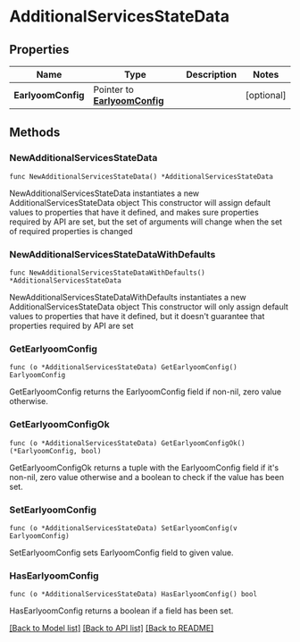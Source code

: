 # AdditionalServicesStateData

## Properties

Name | Type | Description | Notes
------------ | ------------- | ------------- | -------------
**EarlyoomConfig** | Pointer to [**EarlyoomConfig**](EarlyoomConfig.md) |  | [optional] 

## Methods

### NewAdditionalServicesStateData

`func NewAdditionalServicesStateData() *AdditionalServicesStateData`

NewAdditionalServicesStateData instantiates a new AdditionalServicesStateData object
This constructor will assign default values to properties that have it defined,
and makes sure properties required by API are set, but the set of arguments
will change when the set of required properties is changed

### NewAdditionalServicesStateDataWithDefaults

`func NewAdditionalServicesStateDataWithDefaults() *AdditionalServicesStateData`

NewAdditionalServicesStateDataWithDefaults instantiates a new AdditionalServicesStateData object
This constructor will only assign default values to properties that have it defined,
but it doesn't guarantee that properties required by API are set

### GetEarlyoomConfig

`func (o *AdditionalServicesStateData) GetEarlyoomConfig() EarlyoomConfig`

GetEarlyoomConfig returns the EarlyoomConfig field if non-nil, zero value otherwise.

### GetEarlyoomConfigOk

`func (o *AdditionalServicesStateData) GetEarlyoomConfigOk() (*EarlyoomConfig, bool)`

GetEarlyoomConfigOk returns a tuple with the EarlyoomConfig field if it's non-nil, zero value otherwise
and a boolean to check if the value has been set.

### SetEarlyoomConfig

`func (o *AdditionalServicesStateData) SetEarlyoomConfig(v EarlyoomConfig)`

SetEarlyoomConfig sets EarlyoomConfig field to given value.

### HasEarlyoomConfig

`func (o *AdditionalServicesStateData) HasEarlyoomConfig() bool`

HasEarlyoomConfig returns a boolean if a field has been set.


[[Back to Model list]](../README.md#documentation-for-models) [[Back to API list]](../README.md#documentation-for-api-endpoints) [[Back to README]](../README.md)


